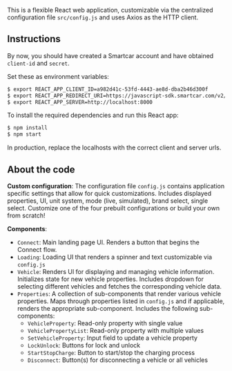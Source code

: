 This is a flexible React web application, customizable via the centralized configuration file `src/config.js` and uses Axios as the HTTP client.

## Instructions

By now, you should have created a Smartcar account and have obtained `client-id` and `secret`.

Set these as environment variables:
```bash
$ export REACT_APP_CLIENT_ID=a982d41c-53fd-4443-ae8d-dba2b46d300f
$ export REACT_APP_REDIRECT_URI=https://javascript-sdk.smartcar.com/v2/redirect?app_origin=http://localhost:3000
$ export REACT_APP_SERVER=http://localhost:8000
```

To install the required dependencies and run this React app:
```bash
$ npm install
$ npm start
```

In production, replace the localhosts with the correct client and server urls.

## About the code

**Custom configuration**: The configuration file `config.js` contains application specific settings that allow for quick customizations. Includes displayed properties, UI, unit system, mode (live, simulated), brand select, single select. Customize one of the four prebuilt configurations or build your own from scratch!

**Components**:

- `Connect`: Main landing page UI. Renders a button that begins the Connect flow.
- `Loading`: Loading UI that renders a spinner and text customizable via `config.js`
- `Vehicle`: Renders UI for displaying and managing vehicle information. Initializes state for new vehicle properties. Includes dropdown for selecting different vehicles and fetches the corresponding vehicle data.
- `Properties`: A collection of sub-components that render various vehicle properties. Maps through properties listed in `config.js` and if applicable, renders the appropriate sub-component. Includes the following sub-components:
    - `VehicleProperty`: Read-only property with single value
    - `VehiclePropertyList`: Read-only property with multiple values
    - `SetVehicleProperty`: Input field to update a vehicle property
    - `LockUnlock`: Buttons for lock and unlock
    - `StartStopCharge`: Button to start/stop the charging process
    - `Disconnect`: Button(s) for disconnecting a vehicle or all vehicles
